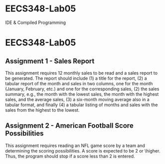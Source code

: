 # EECS348-Lab05
IDE &amp; Compiled Programming

# EECS348-Lab05
## Assignment 1 - Sales Report
This assignment requires 12 monthly sales to be read and a sales report to be generated. The report should include (1) a title for the
report, (2) a tabular report of the month and sales in two columns, one for the month (January, February, etc.) and one for the corresponding sales, (2) the 
sales summary, e.g., the month with the lowest sales, the month with the highest sales, and the average sales, (3) a six-month moving average also in a tabular 
format, and finally (4) a tabular listing of months and sales with the sales from the highest to the lowest.

## Assignment 2 - American Football Score Possibilities
This assignment requires reading an NFL game score by a team and determining the scoring possibilities. A score is expected to be 2 or 
\higher. Thus, the program should stop if a score less than 2 is entered.
